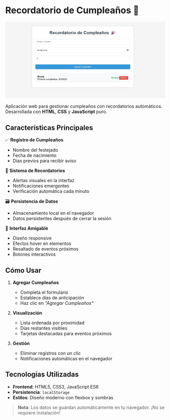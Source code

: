 # Recordatorio de Cumpleaños 🎂

![Pantallazo del proyecto corriendo](pantallazoProyecto.jpg)

Aplicación web para gestionar cumpleaños con recordatorios automáticos. Desarrollada con **HTML**, **CSS** y **JavaScript** puro.

## Características Principales
✅ **Registro de Cumpleaños**  
- Nombre del festejado  
- Fecha de nacimiento  
- Días previos para recibir aviso  

🔔 **Sistema de Recordatorios**  
- Alertas visuales en la interfaz  
- Notificaciones emergentes  
- Verificación automática cada minuto  

🗃️ **Persistencia de Datos**  
- Almacenamiento local en el navegador  
- Datos persistentes después de cerrar la sesión  

🎨 **Interfaz Amigable**  
- Diseño responsive  
- Efectos hover en elementos  
- Resaltado de eventos próximos  
- Botones interactivos  

## Cómo Usar
1. **Agregar Cumpleaños**  
   - Completa el formulario  
   - Establece días de anticipación  
   - Haz clic en *"Agregar Cumpleaños"*

2. **Visualización**  
   - Lista ordenada por proximidad  
   - Días restantes visibles  
   - Tarjetas destacadas para eventos próximos  

3. **Gestión**  
   - Eliminar registros con un clic  
   - Notificaciones automáticas en el navegador  

## Tecnologías Utilizadas
- **Frontend**: HTML5, CSS3, JavaScript ES6  
- **Persistencia**: `localStorage`  
- **Estilos**: Diseño moderno con flexbox y sombras  

> **Nota**: Los datos se guardan automáticamente en tu navegador. ¡No se requiere instalación!
